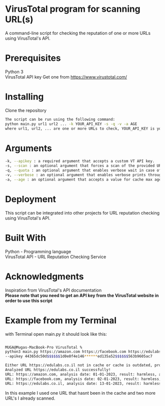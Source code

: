 # VirusTotal program for scanning URL(s)
A command-line script for checking the reputation of one or more URLs using VirusTotal's API.

# Prerequisites
Python 3\
VirusTotal API key Get one from https://www.virustotal.com/
# Installing
Clone the repository
```bash
The script can be run using the following command:
python main.py url1 url2 ... -k YOUR_API_KEY -s -q -v -a AGE
where url1, url2, ... are one or more URLs to check, YOUR_API_KEY is your VirusTotal API key, -s, -q, -v, -a are optional arguments.
```

# Arguments
```bash
-k, --apikey : a required argument that accepts a custom VT API key.
-s, --scan : an optional argument that forces a scan of the provided URLs if set.
-q, --quota : an optional argument that enables verbose wait in case of quota insufficiency.
-v, --verbose : an optional argument that enables verbose prints throughout the process if set.
-a, --age : an optional argument that accepts a value for cache max age in days, default = 30.
  ```

# Deployment
This script can be integrated into other projects for URL reputation checking using VirusTotal's API.

# Built With
Python - Programming language\
VirusTotal API - URL Reputation Checking Service

# Acknowledgments
Inspiration from VirusTotal's API documentation\
**Please note that you need to get an API key from the VirusTotal website in order to use this script**

# Example from my Terminal
with Terminal open main.py
it should look like this:
```bash

MUGA@Mugas-MacBook-Pro VirusTotal % 
python3 main.py https://amazon.com https://facebook.com https://edulabs.co.il
--apikey 44365dc50d$$$$$$1d0e0f4e146******ed135a52$$$$$$563b9605ac7

Either URL https://edulabs.co.il not in cache or cache is outdated, proceeding to analysis
Analyzed URL https://edulabs.co.il successfully!
URL: https://amazon.com, analysis date: 01-01-2023, result: harmless, accuracy: 87.78%, source:cache
URL: https://facebook.com, analysis date: 02-01-2023, result: harmless, accuracy: 87.91%, source:cache
URL: https://edulabs.co.il, analysis date: 13-01-2023, result: harmless, accuracy: 85.56%, source:api

```
In this example I used one URL that hasnt been in the cache and two more URL's I already scanned.



